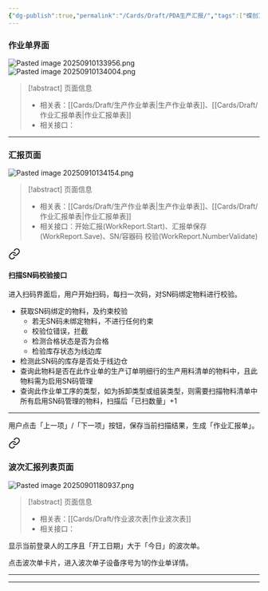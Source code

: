 ```yaml
---
{"dg-publish":true,"permalink":"/Cards/Draft/PDA生产汇报/","tags":["蝶创I-MES/MES/江淮毅昌"]}
---
```




### 作业单界面
![Pasted image 20250910133956.png](/img/user/Extras/Attachments/Pasted%20image%2020250910133956.png)
![Pasted image 20250910134004.png](/img/user/Extras/Attachments/Pasted%20image%2020250910134004.png)


> [!abstract] 页面信息
> - 相关表：[[Cards/Draft/生产作业单表\|生产作业单表]]、[[Cards/Draft/作业汇报单表\|作业汇报单表]]
> - 相关接口：

---

### 汇报页面

![Pasted image 20250910134154.png](/img/user/Extras/Attachments/Pasted%20image%2020250910134154.png)

> [!abstract] 页面信息
> - 相关表：[[Cards/Draft/生产作业单表\|生产作业单表]]、[[Cards/Draft/作业汇报单表\|作业汇报单表]]
> - 相关接口：开始汇报(WorkReport.Start)、汇报单保存(WorkReport.Save)、SN/容器码 校验(WorkReport.NumberValidate)


<div class="transclusion internal-embed is-loaded"><a class="markdown-embed-link" href="/Cards/Draft/PDA波次汇报/#sn" aria-label="Open link"><svg xmlns="http://www.w3.org/2000/svg" width="24" height="24" viewBox="0 0 24 24" fill="none" stroke="currentColor" stroke-width="2" stroke-linecap="round" stroke-linejoin="round" class="svg-icon lucide-link"><path d="M10 13a5 5 0 0 0 7.54.54l3-3a5 5 0 0 0-7.07-7.07l-1.72 1.71"></path><path d="M14 11a5 5 0 0 0-7.54-.54l-3 3a5 5 0 0 0 7.07 7.07l1.71-1.71"></path></svg></a><div class="markdown-embed">



#### 扫描SN码校验接口

进入扫码界面后，用户开始扫码，每扫一次码，对SN码绑定物料进行校验。

- 获取SN码绑定的物料，及约束校验
	- 若无SN码未绑定物料，不进行任何约束
	- 校验位错误，拦截
	- 检测合格状态是否为合格
	- 检验库存状态为线边库
- 检测此SN码的库存是否处于线边仓
- 查询此物料是否在此作业单的生产订单明细行的生产用料清单的物料中，且此物料需为启用SN码管理
- 查询此作业单工序的类型，如为拆卸类型或组装类型，则需要扫描物料清单中所有启用SN码管理的物料，扫描后「已扫数量」+1

---

用户点击「上一项」/「下一项」按钮，保存当前扫描结果，生成「作业汇报单」。


</div></div>


<div class="transclusion internal-embed is-loaded"><a class="markdown-embed-link" href="/Cards/Draft/PDA波次汇报/#" aria-label="Open link"><svg xmlns="http://www.w3.org/2000/svg" width="24" height="24" viewBox="0 0 24 24" fill="none" stroke="currentColor" stroke-width="2" stroke-linecap="round" stroke-linejoin="round" class="svg-icon lucide-link"><path d="M10 13a5 5 0 0 0 7.54.54l3-3a5 5 0 0 0-7.07-7.07l-1.72 1.71"></path><path d="M14 11a5 5 0 0 0-7.54-.54l-3 3a5 5 0 0 0 7.07 7.07l1.71-1.71"></path></svg></a><div class="markdown-embed">



### 波次汇报列表页面

![Pasted image 20250901180937.png](/img/user/Extras/Attachments/Pasted%20image%2020250901180937.png)

> [!abstract] 页面信息
> - 相关表：[[Cards/Draft/作业波次表\|作业波次表]]
> - 相关接口：

显示当前登录人的工序且「开工日期」大于「今日」的波次单。

点击波次单卡片，进入波次单子设备序号为1的作业单详情。

---


</div></div>




---